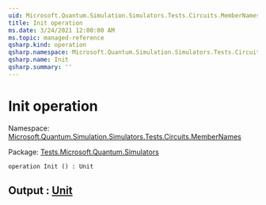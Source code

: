```yaml
---
uid: Microsoft.Quantum.Simulation.Simulators.Tests.Circuits.MemberNames.Init
title: Init operation
ms.date: 3/24/2021 12:00:00 AM
ms.topic: managed-reference
qsharp.kind: operation
qsharp.namespace: Microsoft.Quantum.Simulation.Simulators.Tests.Circuits.MemberNames
qsharp.name: Init
qsharp.summary: ''
---
```


# Init operation

Namespace: [Microsoft.Quantum.Simulation.Simulators.Tests.Circuits.MemberNames](xref:Microsoft.Quantum.Simulation.Simulators.Tests.Circuits.MemberNames)

Package: [Tests.Microsoft.Quantum.Simulators](https://nuget.org/packages/Tests.Microsoft.Quantum.Simulators)




```qsharp
operation Init () : Unit
```


## Output : [Unit](xref:microsoft.quantum.lang-ref.unit)

